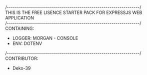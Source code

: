 /------------------------------------------------------------------/<br/>
THIS IS THE FREE LISENCE STARTER PACK FOR EXPRESSJS WEB APPLICATION<br/>
/------------------------------------------------------------------/<br/>
CONTAINING:<br/>
<ul>
    <li>LOGGER: MORGAN - CONSOLE </li>
    <li>ENV: DOTENV </li>
</ul>
/------------------------------------------------------------------/<br/>
CONTRIBUTOR:<br/>
<ul>
    <li>Deko-39 </li>
</ul>